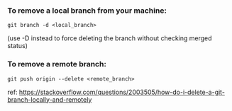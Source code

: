 ### To remove a local branch from your machine:

```
git branch -d <local_branch>
```
(use -D instead to force deleting the branch without checking merged status)

### To remove a remote branch:
```
git push origin --delete <remote_branch>
```

ref: https://stackoverflow.com/questions/2003505/how-do-i-delete-a-git-branch-locally-and-remotely